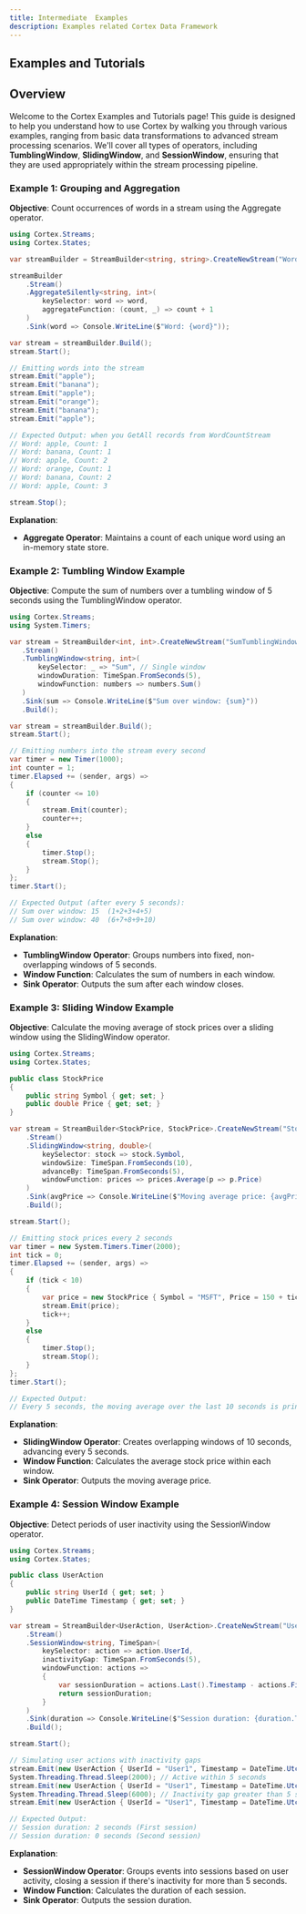 ```yaml
---
title: Intermediate  Examples
description: Examples related Cortex Data Framework
---
```


## Examples and Tutorials

## Overview

Welcome to the Cortex Examples and Tutorials page! This guide is designed to help you understand how to use Cortex by walking you through various examples, ranging from basic data transformations to advanced stream processing scenarios. We'll cover all types of operators, including **TumblingWindow**, **SlidingWindow**, and **SessionWindow**, ensuring that they are used appropriately within the stream processing pipeline.


### Example 1: Grouping and Aggregation
**Objective**: Count occurrences of words in a stream using the Aggregate operator.

```csharp
using Cortex.Streams;
using Cortex.States;

var streamBuilder = StreamBuilder<string, string>.CreateNewStream("WordCountStream");

streamBuilder
    .Stream()
    .AggregateSilently<string, int>(
        keySelector: word => word,
        aggregateFunction: (count, _) => count + 1
    )
    .Sink(word => Console.WriteLine($"Word: {word}"));

var stream = streamBuilder.Build();
stream.Start();

// Emitting words into the stream
stream.Emit("apple");
stream.Emit("banana");
stream.Emit("apple");
stream.Emit("orange");
stream.Emit("banana");
stream.Emit("apple");

// Expected Output: when you GetAll records from WordCountStream
// Word: apple, Count: 1
// Word: banana, Count: 1
// Word: apple, Count: 2
// Word: orange, Count: 1
// Word: banana, Count: 2
// Word: apple, Count: 3

stream.Stop();
```
**Explanation**:
- **Aggregate Operator**: Maintains a count of each unique word using an in-memory state store.


### Example 2: Tumbling Window Example
**Objective**: Compute the sum of numbers over a tumbling window of 5 seconds using the TumblingWindow operator.

```csharp
using Cortex.Streams;
using System.Timers;

var stream = StreamBuilder<int, int>.CreateNewStream("SumTumblingWindowStream")
   .Stream()
   .TumblingWindow<string, int>(
       keySelector: _ => "Sum", // Single window
       windowDuration: TimeSpan.FromSeconds(5),
       windowFunction: numbers => numbers.Sum()
   )
   .Sink(sum => Console.WriteLine($"Sum over window: {sum}"))
   .Build();

var stream = streamBuilder.Build();
stream.Start();

// Emitting numbers into the stream every second
var timer = new Timer(1000);
int counter = 1;
timer.Elapsed += (sender, args) =>
{
    if (counter <= 10)
    {
        stream.Emit(counter);
        counter++;
    }
    else
    {
        timer.Stop();
        stream.Stop();
    }
};
timer.Start();

// Expected Output (after every 5 seconds):
// Sum over window: 15  (1+2+3+4+5)
// Sum over window: 40  (6+7+8+9+10)
```

**Explanation**:
- **TumblingWindow Operator**: Groups numbers into fixed, non-overlapping windows of 5 seconds.
- **Window Function**: Calculates the sum of numbers in each window.
- **Sink Operator**: Outputs the sum after each window closes.

### Example 3: Sliding Window Example
**Objective**: Calculate the moving average of stock prices over a sliding window using the SlidingWindow operator.

```csharp
using Cortex.Streams;
using Cortex.States;

public class StockPrice
{
    public string Symbol { get; set; }
    public double Price { get; set; }
}

var stream = StreamBuilder<StockPrice, StockPrice>.CreateNewStream("StockPriceStream")
    .Stream()
    .SlidingWindow<string, double>(
        keySelector: stock => stock.Symbol,
        windowSize: TimeSpan.FromSeconds(10),
        advanceBy: TimeSpan.FromSeconds(5),
        windowFunction: prices => prices.Average(p => p.Price)
    )
    .Sink(avgPrice => Console.WriteLine($"Moving average price: {avgPrice}"))
    .Build();

stream.Start();

// Emitting stock prices every 2 seconds
var timer = new System.Timers.Timer(2000);
int tick = 0;
timer.Elapsed += (sender, args) =>
{
    if (tick < 10)
    {
        var price = new StockPrice { Symbol = "MSFT", Price = 150 + tick };
        stream.Emit(price);
        tick++;
    }
    else
    {
        timer.Stop();
        stream.Stop();
    }
};
timer.Start();

// Expected Output:
// Every 5 seconds, the moving average over the last 10 seconds is printed.
```

**Explanation**:
- **SlidingWindow Operator**: Creates overlapping windows of 10 seconds, advancing every 5 seconds.
- **Window Function**: Calculates the average stock price within each window.
- **Sink Operator**: Outputs the moving average price.


### Example 4: Session Window Example

**Objective**: Detect periods of user inactivity using the SessionWindow operator.

```csharp
using Cortex.Streams;
using Cortex.States;

public class UserAction
{
    public string UserId { get; set; }
    public DateTime Timestamp { get; set; }
}

var stream = StreamBuilder<UserAction, UserAction>.CreateNewStream("UserSessionStream")
    .Stream()
    .SessionWindow<string, TimeSpan>(
        keySelector: action => action.UserId,
        inactivityGap: TimeSpan.FromSeconds(5),
        windowFunction: actions =>
        {
            var sessionDuration = actions.Last().Timestamp - actions.First().Timestamp;
            return sessionDuration;
        }
    )
    .Sink(duration => Console.WriteLine($"Session duration: {duration.TotalSeconds} seconds"))
    .Build();

stream.Start();

// Simulating user actions with inactivity gaps
stream.Emit(new UserAction { UserId = "User1", Timestamp = DateTime.UtcNow });
System.Threading.Thread.Sleep(2000); // Active within 5 seconds
stream.Emit(new UserAction { UserId = "User1", Timestamp = DateTime.UtcNow });
System.Threading.Thread.Sleep(6000); // Inactivity gap greater than 5 seconds
stream.Emit(new UserAction { UserId = "User1", Timestamp = DateTime.UtcNow });

// Expected Output:
// Session duration: 2 seconds (First session)
// Session duration: 0 seconds (Second session)

```

**Explanation**:
- **SessionWindow Operator**: Groups events into sessions based on user activity, closing a session if there's inactivity for more than 5 seconds.
- **Window Function**: Calculates the duration of each session.
- **Sink Operator**: Outputs the session duration.
